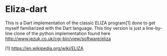 # Eliza-dart
This is a Dart implementation of the classic ELIZA program[1] done to get myself familiarized with the Dart language.
This tiny version is just a line-by-line clone of the python implementation found here http://www.jezuk.co.uk/cgi-bin/view/software/eliza

[1] https://en.wikipedia.org/wiki/ELIZA
